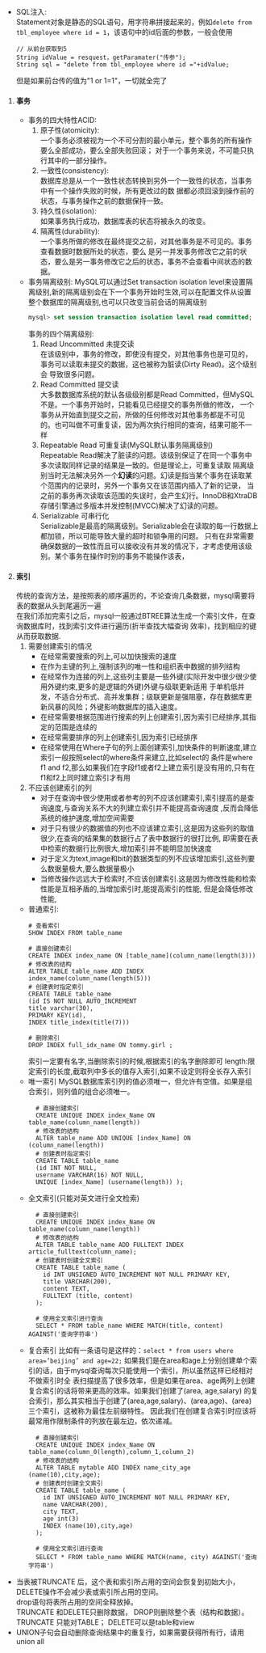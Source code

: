 - SQL注入:  
    Statement对象是静态的SQL语句，用字符串拼接起来的，例如```delete from tbl_employee where id = 1```，该语句中的id后面的参数，一般会使用
    ```
    // 从前台获取到5
    String idValue = resquest，getParamater("传参");
    String sql = "delete from tbl_employee where id ="+idValue;
    ```
    但是如果前台传的值为"1 or 1=1"，一切就全完了
1. #### 事务
    - 事务的四大特性ACID:  
        1. 原子性(atomicity):  
            一个事务必须被视为一个不可分割的最小单元，整个事务的所有操作要么全部成功，要么全部失败回滚；
            对于一个事务来说，不可能只执行其中的一部分操作。
        2. 一致性(consistency):  
            数据库总是从一个一致性状态转换到另外一个一致性的状态，当事务中有一个操作失败的时候，所有更改过的数
            据都必须回滚到操作前的状态，与事务操作之前的数据保持一致。
        3. 持久性(isolation):  
            如果事务执行成功，数据库表的状态将被永久的改变。
        4. 隔离性(durability):  
            一个事务所做的修改在最终提交之前，对其他事务是不可见的。事务查看数据时数据所处的状态，要么
            是另一并发事务修改它之前的状态，要么是另一事务修改它之后的状态，事务不会查看中间状态的数据。  
    - 事务隔离级别:
        MySQL可以通过Set transaction isolation level来设置隔离级别,新的隔离级别会在下一个事务开始时生效,可以在配置文件从设置
        整个数据库的隔离级别,也可以只改变当前会话的隔离级别
        ```sql
        mysql> set session transaction isolation level read committed;
        ```  
        事务的四个隔离级别:
        1. Read Uncommitted 未提交读  
        在该级别中，事务的修改，即使没有提交，对其他事务也是可见的，事务可以读取未提交的数据，这也被称为脏读(Dirty Read)。这个级别会
        导致很多问题。
        2. Read Committed 提交读  
        大多数数据库系统的默认各级级别都是Read Committed，但MySQL不是。一个事务开始时，只能看见已经提交的事务所做的修改，
        一个事务从开始直到提交之前，所做的任何修改对其他事务都是不可见的。也可叫做不可重复读，因为两次执行相同的查询，结果可能不一样
        3. Repeatable Read 可重复读(MySQL默认事务隔离级别)  
        Repeatable Read解决了脏读的问题。该级别保证了在同一个事务中多次读取同样记录的结果是一致的。但是理论上，可重复读取
        隔离级别当时无法解决另外一个**幻读**的问题。幻读是指当某个事务在读取某个范围内的记录时，另外一个事务又在该范围内插入了新的记录，
        当之前的事务再次读取该范围的失误时，会产生幻行。InnoDB和XtraDB存储引擎通过多版本并发控制(MVCC)解决了幻读的问题。
        4. Serializable 可串行化  
        Serializable是最高的隔离级别。Serializable会在读取的每一行数据上都加锁，所以可能导致大量的超时和锁争用的问题。
        只有在非常需要确保数据的一致性而且可以接收没有并发的情况下，才考虑使用该级别。某个事务在操作时别的事务不能操作该表，
2. #### 索引
    传统的查询方法，是按照表的顺序遍历的，不论查询几条数据，mysql需要将表的数据从头到尾遍历一遍  
    在我们添加完索引之后，mysql一般通过BTREE算法生成一个索引文件，在查询数据库时，找到索引文件进行遍历(折半查找大幅查询
    效率)，找到相应的键从而获取数据.    
    1. 需要创建索引的情况
        - 在经常需要搜索的列上,可以加快搜索的速度
        - 在作为主键的列上,强制该列的唯一性和组织表中数据的排列结构
        - 在经常作为连接的列上,这些列主要是一些外键(实际开发中很少很少使用外键约束,更多的是逻辑的外键)外键与级联更新适用
        于单机低并发，不适合分布式、高并发集群；级联更新是强阻塞，存在数据库更新风暴的风险；外键影响数据库的插入速度。  
        - 在经常需要根据范围进行搜索的列上创建索引,因为索引已经排序,其指定的范围是连续的
        - 在经常需要排序的列上创建索引,因为索引已经排序
        - 在经常使用在Where子句的列上面创建索引,加快条件的判断速度,建立索引一般按照select的where条件来建立,比如select的
        条件是where f1 and f2,那么如果我们在字段f1或者f2上建立索引是没有用的,只有在f1和f2上同时建立索引才有用
    2. 不应该创建索引的列
        - 对于在查询中很少使用或者参考的列不应该创建索引,索引提高的是查询速度,与查询关系不大的列建立索引并不能提高查询速度
        ,反而会降低系统的维护速度,增加空间需要
        - 对于只有很少的数据值的列也不应该建立索引,这是因为这些列的取值很少,在查询的结果集的数据行占了表中数据行的很打比例,
        即需要在表中检索的数据行比例很大,增加索引并不能明显加快速度
        - 对于定义为text,image和bit的数据类型的列不应该增加索引,这些列要么数据量极大,要么数据量极小
        - 当修改操作远远大于检索时,不应该创建索引.这是因为修改性能和检索性能是互相矛盾的,当增加索引时,能提高索引的性能,
        但是会降低修改性能,
    - 普通索引:
        ```mysql
        # 查看索引      
        SHOW INDEX FROM table_name
  
        # 直接创建索引
        CREATE INDEX index_name ON [table_name](column_name(length(3)))
        # 修改表的结构 
        ALTER TABLE table_name ADD INDEX index_name(column_name(length(5)))
        # 创建表时指定索引
        CREATE TABLE table_name
        (id IS NOT NULL AUTO_INCREMENT
        title varchar(30),
        PRIMARY KEY(id),
        INDEX title_index(title(7)))
  
        # 删除索引
        DROP INDEX full_idx_name ON tommy.girl ;
        ```
        索引一定要有名字,当删除索引的时候,根据索引的名字删除即可
        length:限定索引的长度,截取列中多长的值存入索引,如果不设定则将全长存入索引
    - 唯一索引
        MySQL数据库索引列的值必须唯一，但允许有空值。如果是组合索引，则列值的组合必须唯一。
        ```mysql
          # 直接创建索引
          CREATE UNIQUE INDEX index_Name ON table_name(column_name(length)) 
          # 修改表的结构 
          ALTER table_name ADD UNIQUE [index_Name] ON (column_name(length)) 
          # 创建表时指定索引
          CREATE TABLE table_name
          (id INT NOT NULL, 
          username VARCHAR(16) NOT NULL, 
          UNIQUE [index_Name] (username(length)) );  
        ```
    - 全文索引(只能对英文进行全文检索)
        ```mysql
          # 直接创建索引
          CREATE UNIQUE INDEX index_Name ON table_name(column_name(length)) 
          # 修改表的结构 
          ALTER TABLE table_name ADD FULLTEXT INDEX article_fulltext(column_name);
          # 创建表时创建全文索引
          CREATE TABLE table_name (
            id INT UNSIGNED AUTO_INCREMENT NOT NULL PRIMARY KEY,
            title VARCHAR(200),
            content TEXT,
            FULLTEXT (title, content) 
          );

          # 使用全文索引进行查询
          SELECT * FROM table_name WHERE MATCH(title, content) AGAINST('查询字符串')
        ```
    - 复合索引
        比如有一条语句是这样的：```select * from users where area=’beijing’ and age=22;```
        如果我们是在area和age上分别创建单个索引的话，由于mysql查询每次只能使用一个索引，所以虽然这样已经相对不做索引时全
        表扫描提高了很多效率，但是如果在area、age两列上创建复合索引的话将带来更高的效率。如果我们创建了(area, age,salary)
        的复合索引，那么其实相当于创建了(area,age,salary)、(area,age)、(area)三个索引，这被称为最佳左前缀特性。
        因此我们在创建复合索引时应该将最常用作限制条件的列放在最左边，依次递减。
        ```mysql
          # 直接创建索引
          CREATE UNIQUE INDEX index_Name ON table_name(column_0(length),column_1,column_2) 
          # 修改表的结构 
          ALTER TABLE mytable ADD INDEX name_city_age (name(10),city,age); 
          # 创建表时创建全文索引
          CREATE TABLE table_name (
            id INT UNSIGNED AUTO_INCREMENT NOT NULL PRIMARY KEY,
            name VARCHAR(200),
            city TEXT,
            age int(3)
            INDEX (name(10),city,age) 
          );

          # 使用全文索引进行查询
          SELECT * FROM table_name WHERE MATCH(name, city) AGAINST('查询字符串')
        ```
        
-  当表被TRUNCATE 后，这个表和索引所占用的空间会恢复到初始大小，  
   DELETE操作不会减少表或索引所占用的空间。  
   drop语句将表所占用的空间全释放掉。  
   TRUNCATE 和DELETE只删除数据， DROP则删除整个表（结构和数据）。  
   TRUNCATE 只能对TABLE； DELETE可以是table和view  
-  UNION子句会自动删除查询结果中的重复行，如果需要获得所有行，请用union all
